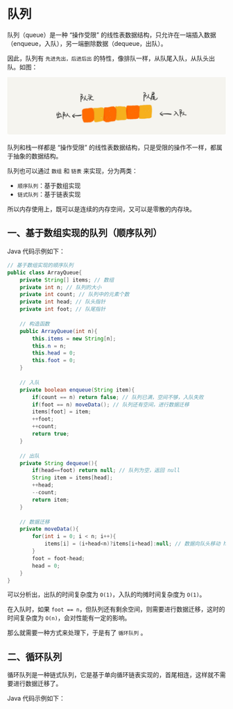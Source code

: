 # 队列

队列（queue）是一种 “操作受限” 的线性表数据结构，只允许在一端插入数据（enqueue，入队），另一端删除数据（dequeue，出队）。

因此，队列有 `先进先出，后进后出` 的特性，像排队一样，从队尾入队，从队头出队。如图：

![队列](img/queue.png)

队列和栈一样都是 “操作受限” 的线性表数据结构，只是受限的操作不一样，都属于抽象的数据结构。

队列也可以通过 `数组` 和 `链表` 来实现，分为两类：

* `顺序队列`：基于数组实现
* `链式队列`：基于链表实现

所以内存使用上，既可以是连续的内存空间，又可以是零散的内存块。

## 一、基于数组实现的队列（顺序队列）

Java 代码示例如下：

```java
// 基于数组实现的顺序队列
public class ArrayQueue{
    private String[] items; // 数组
    private int n; // 队列的大小
    private int count; // 队列中的元素个数
    private int head; // 队头指针
    private int foot; // 队尾指针

    // 构造函数
    public ArrayQueue(int n){
        this.items = new String[n];
        this.n = n;
        this.head = 0;
        this.foot = 0;
    }

    // 入队
    private boolean enqueue(String item){
        if(count == n) return false; // 队列已满，空间不够，入队失败
        if(foot == n) moveData(); // 队列还有空间，进行数据迁移
        items[foot] = item;
        ++foot;
        ++count;
        return true;
    }

    // 出队
    private String dequeue(){
        if(head==foot) return null; // 队列为空，返回 null
        String item = items[head];
        ++head;
        --count;
        return item;
    }

    // 数据迁移
    private moveData(){
        for(int i = 0; i < n; i++){
            items[i] = (i+head<n)?items[i+head]:null; // 数据向队头移动 head 位
        }
        foot = foot-head;
        head = 0;
    }
}
```

可以分析出，出队的时间复杂度为 `O(1)`，入队的均摊时间复杂度为 `O(1)`。

在入队时，如果 `foot == n`，但队列还有剩余空间，则需要进行数据迁移，这时的时间复杂度为 `O(n)`，会对性能有一定的影响。

那么就需要一种方式来处理下，于是有了 `循环队列` 。

## 二、循环队列

循环队列是一种链式队列，它是基于单向循环链表实现的，首尾相连，这样就不需要进行数据迁移了。

Java 代码示例如下：